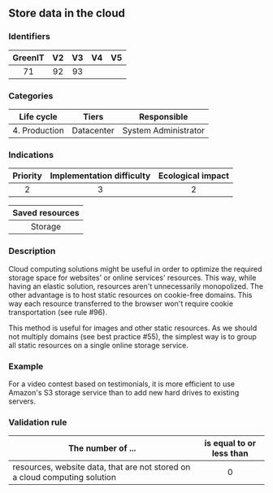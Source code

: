 ## Store data in the cloud

### Identifiers

| GreenIT | V2  | V3  | V4  | V5  |
| :-----: | :-: | :-: | :-: | :-: |
|   71    | 92  | 93  |     |     |

### Categories

|  Life cycle   |   Tiers    |     Responsible      |
| :-----------: | :--------: | :------------------: |
| 4. Production | Datacenter | System Administrator |

### Indications

| Priority | Implementation difficulty | Ecological impact |
| :------: | :-----------------------: | :---------------: |
|    2     |             3             |         2         |

| Saved resources |
| :-------------: |
|     Storage     |

### Description

Cloud computing solutions might be useful in order to optimize the required storage space for websites' or online services' resources. This way, while having an elastic solution, resources aren't unnecessarily monopolized. The other advantage is to host static resources on cookie-free domains. This way each resource transferred to the browser won't require cookie transportation (see rule #96).

This method is useful for images and other static resources. As we should not multiply domains (see best practice #55), the simplest way is to group all static resources on a single online storage service.

### Example

For a video contest based on testimonials, it is more efficient to use Amazon's S3 storage service than to add new hard drives to existing servers.

### Validation rule

| The number of ...                                                          | is equal to or less than |
| -------------------------------------------------------------------------- | :----------------------: |
| resources, website data, that are not stored on a cloud computing solution |            0             |
